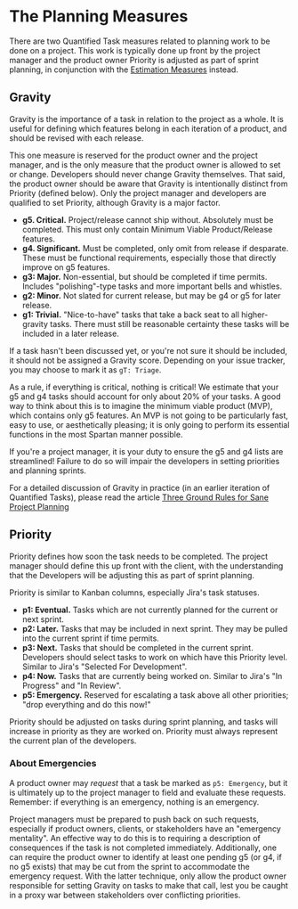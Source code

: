 # The Planning Measures

There are two Quantified Task measures related to planning work to be done on a project.
This work is typically done up front by the project manager and the product owner
Priority is adjusted as part of sprint planning, in conjunction with the
[Estimation Measures](/measures/estimation.html) instead.

## Gravity

Gravity is the importance of a task in relation to the project as a whole.
It is useful for defining which features belong in each iteration of a product,
and should be revised with each release.

This one measure is reserved for the product owner and the project manager, and is
the only measure that the product owner is allowed to set or change. Developers should
never change Gravity themselves. That said, the product owner should be aware that
Gravity is intentionally distinct from Priority (defined below). Only the project
manager and developers are qualified to set Priority, although Gravity is a major
factor.

* **g5. Critical.** Project/release cannot ship without. Absolutely must be completed.
  This must only contain Minimum Viable Product/Release features.
* **g4. Significant.** Must be completed, only omit from release if desparate. These
  must be functional requirements, especially those that directly improve on g5 features.
* **g3: Major.** Non-essential, but should be completed if time permits. Includes
  "polishing"-type tasks and more important bells and whistles.
* **g2: Minor.** Not slated for current release, but may be g4 or g5 for later release.
* **g1: Trivial.** "Nice-to-have" tasks that take a back seat to all higher-gravity
  tasks. There must still be reasonable certainty these tasks will be included in a
  later release.

If a task hasn't been discussed yet, or you're not sure it should be included,
it should not be assigned a Gravity score. Depending on your issue tracker,
you may choose to mark it as `gT: Triage`.

As a rule, if everything is critical, nothing is critical! We estimate that your
g5 and g4 tasks should account for only about 20% of your tasks. A good way to think
about this is to imagine the minimum viable product (MVP), which contains only g5 features.
An MVP is not going to be particularly fast, easy to use, or aesthetically pleasing;
it is only going to perform its essential functions in the most Spartan manner possible.

If you're a project manager, it is your duty to ensure the g5 and g4 lists are streamlined!
Failure to do so will impair the developers in setting priorities and planning sprints.

For a detailed discussion of Gravity in practice (in an earlier iteration of Quantified
Tasks), please read the article [Three Ground Rules for Sane Project Planning](https://dev.to/codemouse92/three-ground-rules-for-sane-project-planning-37g9)

## Priority

Priority defines how soon the task needs to be completed. The project manager should define
this up front with the client, with the understanding that the Developers will be
adjusting this as part of sprint planning.

Priority is similar to Kanban columns, especially Jira's task statuses.

* **p1: Eventual.** Tasks which are not currently planned for the current or next sprint.
* **p2: Later.** Tasks that may be included in next sprint. They may be pulled into the
  current sprint if time permits.
* **p3: Next.** Tasks that should be completed in the current sprint. Developers should
  select tasks to work on which have this Priority level. Similar to Jira's "Selected
  For Development".
* **p4: Now.** Tasks that are currently being worked on. Similar to Jira's "In Progress"
  and "In Review".
* **p5: Emergency.** Reserved for escalating a task above all other priorities;
  "drop everything and do this now!"

Priority should be adjusted on tasks during sprint planning, and tasks will increase
in priority as they are worked on. Priority must always represent the current plan
of the developers.

### About Emergencies

A product owner may *request* that a task be marked as `p5: Emergency`, but it is
ultimately up to the project manager to field and evaluate these requests.
Remember: if everything is an emergency, nothing is an emergency.

Project managers must be prepared to push back on such requests, especially if product
owners, clients, or stakeholders have an "emergency mentality". An effective way to do
this is to requiring a description of consequences if the task is not completed immediately.
Additionally, one can require the product owner to identify at least one pending g5
(or g4, if no g5 exists) that may be cut from the sprint to accommodate the emergency
request. With the latter technique, only allow the product owner responsible for
setting Gravity on tasks to make that call, lest you be caught in a proxy war between
stakeholders over conflicting priorities.
